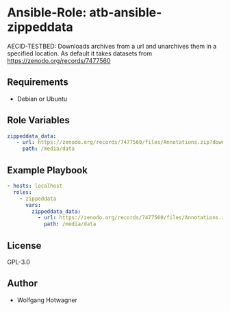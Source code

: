 # Ansible-Role: atb-ansible-zippeddata

AECID-TESTBED: Downloads archives from a url and unarchives them in a specified location. As default it takes datasets from https://zenodo.org/records/7477560


## Requirements

- Debian or Ubuntu 

## Role Variables

```yaml
zippeddata_data:
   - url: https://zenodo.org/records/7477560/files/Annotations.zip?download=1
     path: /media/data
```

## Example Playbook

```yaml
- hosts: localhost
  roles:
    - zippeddata
      vars:
        zippeddata_data:
          - url: https://zenodo.org/records/7477560/files/Annotations.zip?download=1
            path: /media/data
```

## License

GPL-3.0

## Author

- Wolfgang Hotwagner

